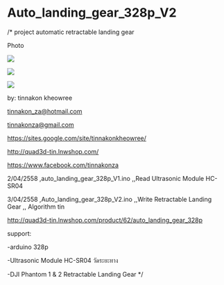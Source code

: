# Auto_landing_gear_328p_V2

/*
project automatic retractable landing gear 

Photo

![](https://cloud.githubusercontent.com/assets/9403558/6982544/4e1175aa-da3d-11e4-974d-5ca9b28043de.jpg)

![](https://cloud.githubusercontent.com/assets/9403558/6982553/6c3bd89a-da3d-11e4-9b86-b668ef0fba9b.jpg)

![](https://cloud.githubusercontent.com/assets/9403558/6982558/76d94ea4-da3d-11e4-803c-ed308910c331.jpg)

by: tinnakon kheowree  

tinnakon_za@hotmail.com

tinnakonza@gmail.com

https://sites.google.com/site/tinnakonkheowree/

http://quad3d-tin.lnwshop.com/

https://www.facebook.com/tinnakonza

2/04/2558  ,auto_landing_gear_328p_V1.ino  ,,Read Ultrasonic Module HC-SR04

3/04/2558  ,Auto_landing_gear_328p_V2.ino  ,,Write Retractable Landing Gear ,, Algorithm tin

http://quad3d-tin.lnwshop.com/product/62/auto_landing_gear_328p

support: 

-arduino 328p

-Ultrasonic Module HC-SR04 วัดระยะทาง

-DJI Phantom 1 & 2 Retractable Landing Gear
*/
